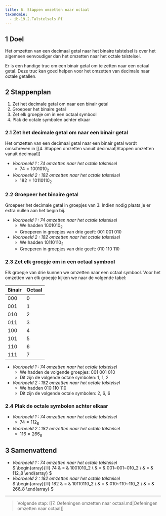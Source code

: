 ```yaml
---
title: 6. Stappen omzetten naar octaal
taxonomie:
  - ib-19.2.Talstelsels.PI
---
```


## 1  Doel

Het omzetten van een decimaal getal naar het binaire talstelsel is
over het algemeen eenvoudiger dan het omzetten naar het octale
talstelsel.

Er is een handige truc om een binair getal om te zetten naar een
octaal getal. Deze truc kan goed helpen voor het omzetten van decimale
naar octale getallen.

## 2 Stappenplan

1. Zet het decimale getal om naar een binair getal
1. Groepeer het binaire getal
1. Zet elk groepje om in een octaal symbool
1. Plak de octale symbolen achter elkaar

### 2.1 Zet het decimale getal om naar een binair getal

Het omzetten van een decimaal getal naar een binair getal wordt
omschreven in [[4. Stappen omzetten vanuit decimaal|Stappen omzetten vanuit decimaal]]

- *Voorbeeld 1 : 74 omzetten naar het octale talstelsel*
  - $74 = 1001010_2$
- *Voorbeeld 2 : 182 omzetten naar het octale talstelsel*
  - $182=10110110_2$

### 2.2 Groepeer het binaire getal

Groepeer het decimale getal in groepjes van 3. Indien nodig plaats je
er extra nullen aan het begin bij.

- *Voorbeeld 1 : 74 omzetten naar het octale talstelsel*
  - We hadden $1001010_2$
  - Groeperen in groepjes van drie geeft: $001~001~010$
- *Voorbeeld 2 : 182 omzetten naar het octale talstelsel*
  - We hadden $10110110_2$
  - Groeperen in groepjes van drie geeft: $010~110~110$

### 2.3 Zet elk groepje om in een octaal symbool

Elk groepje van drie kunnen we omzetten naar een octaal symbool. Voor
het omzetten van elk groepje kijken we naar de volgende tabel:

| Binair | Octaal |
| - | - |
| 000 | 0 |
| 001 | 1 |
| 010 | 2 |
| 011 | 3 |
| 100 | 4 |
| 101 | 5 |
| 110 | 6 |
| 111 | 7 |


- *Voorbeeld 1 : 74 omzetten naar het octale talstelsel*
  - We hadden de volgende groepjes: $001~001~010$
  - Dit zijn de volgende octale symbolen: 1, 1, 2
- *Voorbeeld 2 : 182 omzetten naar het octale talstelsel*
  - We hadden $010~110~110$
  - Dit zijn de volgende octale symbolen: 2, 6, 6

### 2.4 Plak de octale symbolen achter elkaar

- *Voorbeeld 1 : 74 omzetten naar het octale talstelsel*
  - $74=112_8$
- *Voorbeeld 2 : 182 omzetten naar het octale talstelsel*
  - $116 = 266_8$

## 3 Samenvattend

- *Voorbeeld 1 : 74 omzetten naar het octale talstelsel* \
$
\begin{array}{lll}
74 & = & 1001010_2 \\
    & = & 001~001~010_2 \\
    & = & 112_8
\end{array}
$
- *Voorbeeld 2 : 182 omzetten naar het octale talstelsel* \
$
\begin{array}{lll}
182 & = & 10110110_2 \\
    & = & 010~110~110_2 \\
    & = & 266_8
\end{array}
$

---

> Volgende stap: [[7. Oefeningen omzetten naar octaal.md|Oefeningen omzetten naar octaal]]
